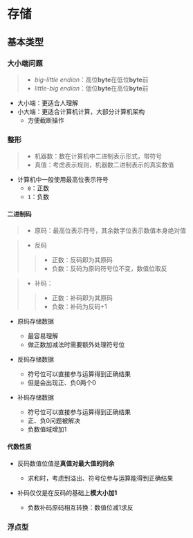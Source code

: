 #	存储

##	基本类型

###	大小端问题

> - *big-little endian*：高位**byte**在低位**byte**前
> - *little-big endian*：低位**byte**在高位**byte**前

-	大小端：更适合人理解
-	小大端：更适合计算机计算，大部分计算机架构
	-	方便截断操作

###	整形

> - 机器数：数在计算机中二进制表示形式，带符号
> - 真值：考虑表示规则，机器数二进制表示的真实数值

-	计算机中一般使用最高位表示符号
	-	`0`：正数
	-	`1`：负数

####	二进制码

> - 原码：最高位表示符号，其余数字位表示数值本身绝对值

> - 反码
> > -	正数：反码即为其原码
> > -	负数：反码为原码符号位不变，数值位取反

> - 补码：
> > -	正数：补码即为其原码
> > -	负数：补码为反码+1

-	原码存储数据
	-	最容易理解
	-	做正数加减法时需要额外处理符号位

-	反码存储数据
	-	符号位可以直接参与运算得到正确结果
	-	但是会出现正、负0两个0

-	补码存储数据
	-	符号位可以直接参与运算得到正确结果
	-	正、负0问题被解决
	-	负数值域增加1

####	代数性质

-	反码数值位值是**真值对最大值的同余**
	-	求和时，考虑到溢出、符号位参与运算能得到正确结果

-	补码仅仅是在反码的基础上**模大小加1**
	-	负数补码原码相互转换：数值位减1求反

###	浮点型






